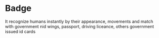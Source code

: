 # Badge
It recognize humans instantly by their appearance, movements and match with government nid wings, passport, driving liceance, others government issued id cards 

